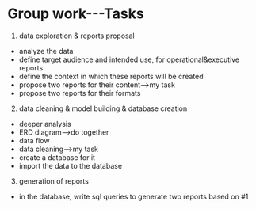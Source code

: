 # Group work---Tasks

1. data exploration & reports proposal
- analyze the data
- define target audience and intended use, for operational&executive reports
- define the context in which these reports will be created
- propose two reports for their content-->my task
- propose two reports for their formats 

2. data cleaning & model building & database creation
- deeper analysis
- ERD diagram-->do together
- data flow
- data cleaning-->my task
- create a database for it
- import the data to the database

3. generation of reports 
- in the database, write sql queries to generate two reports based on #1